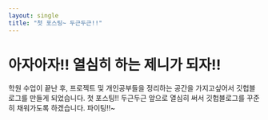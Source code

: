 ```yaml
---
layout: single
title: "첫 포스팅~ 두근두근!!"
---
```


# 아자아자!! 열심히 하는 제니가 되자!!

학원 수업이 끝난 후, 프로젝트 및 개인공부들을 정리하는 공간을 가지고싶어서 깃헙블로그를 만들게 되었습니다. 
첫 포스팅!! 두근두근 앞으로 열심히 써서 깃헙블로그를 꾸준히 채워가도록 하겠습니다. 
파이팅!!~
